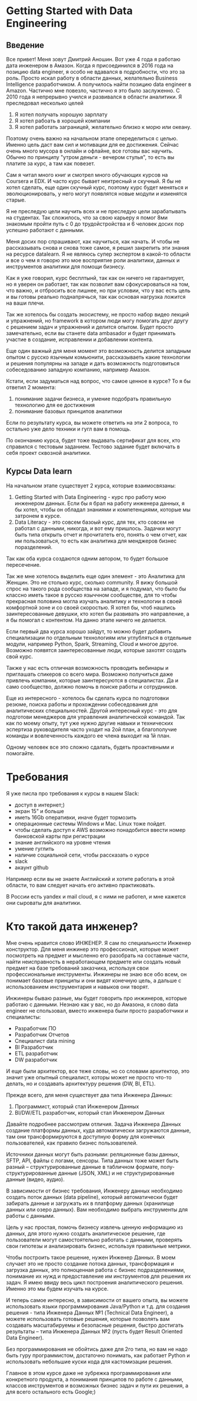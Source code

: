 # Getting Started with Data Engineering

## Введение
Все привет! Меня зовут Дмитрий Аношин. Вот уже 4 года я работаю дата инженером в Амазон. Когда я присоединился в 2016 года на позицию data engineer, я особо не вдавался в подробности, что это за роль. Просто искал работу в области данных, желательно Business Intelligence разработчиком. А получилось найти позицию data engineer в Amazon. Частично мне повезло, частично я это было заслуженно. С 2010 года я непрерывно учился и развивался в области аналитики. Я преследовал несколько целей
1. Я хотел получать хорошую зарплату
2. Я хотел рабоать в хорошей компании
3. Я хотел работать заграницей, желательно близко к морю или океану.

Поэтому очень важно на начальном этапе опеределиться с целью. Именно цель даст вам сил и мотивации для ее достижения. Сейчас очень много мусора в онлайн и офлайне, все готовы вас научить. Обычно по принципу "утром деньги - вечером стулья", то есть вы платите за курс, а там как повезет. 

Сам я читал много книг и смотрел много обучающих курсов на Coursera и EDX. И часто курс бывает неитресный и скучный. Я бы не хотел сделать, еще один скучный курс, поэтому курс будет меняться и эволюционировать, у него могут появлятся новые модули и изменятся старые.

Я не преследую цели научить всех и не преследую цели зарабатывать на студентах. Так сложилось, что за свою карьеру я помог 8ми знакомым пройти путь с 0 до трудойстройства и 6 человек досих пор успешно работают с данными. 

Меня досих пор спрашивают, как научиться, как начать. И чтобы не рассказывать снова и снова тоже самое, я решил закрепить эти знания на ресурсе datalearn. Я не являюсь супер экспертом в какой-то области и все о чем я говорю это мое восприятие роли аналитики, данных и инструментов аналитики для помощи бизнесу. 

Как я уже говорил, курс бесплтынй, так как он ничего не гарантирует, но я уверен он работает, так как позволит вам сфокусироваться на том, что важно, и отбросить все лишнее, но при условии, что у вас есть цель и вы готовы реально поднапрячься, так как основая нагрузка ложится на ваши плечи. 

Так же хотелось бы создать экосистему, не просто набор видео лекций и упражнений, но framework в котором люди могу помогать друг другу с решением задач и упражнений и делится опытом. Будет просто замечательно, если вы станете data ambasador и будет принимать участие в создание, исправлении и добавлении контента. 

Еще один важный для меня момент это возможность делится западным опытом с русско язычным комьюнити, рассказываеть какие технологии и решения популярны на западе и дать возможность подготовиться собеседованию западную компанию, например Амазон. 

Кстати, если задуматься над вопрос, что самое ценное в курсе? То я бы ответил 2 момента:
1. понимание задачи бизнеса, и умение подобрать правильную технологию для ее достижения
2. понимание базовых принципов аналитики

Если по результату курса, вы можете ответить на эти 2 вопроса, то остально уже дело техники и гугл вам в помощь.

По окончанию курса, будет тоже выдавать сертификат для всех, кто справился с тестовым заданием. Тестово задание будет включать в себя проект сквозной аналитики.

## Курсы Data learn
На начальном этапе существует 2 курса, которые взаимосвязаны:
1) Getting Started with Data Engineering - курс про работу мою инженером данных. Если бы я брал на работу инженера данных, я бы хотел, чтобы он обладал знаниями и компетенциями, которые мы затронем в курсе.
2) Data Literacy - это совсем базоый курс, для тех, кто совсем не работал с данными, никогда, и вот ему пришлось. Задачки могут быть типа открыть отчет и прочитатеть его, понять о чем отчет, как им пользоваться, то есть как аналитика для менджеров бизнес поразделений. 

Так как оба курса создаются одним автором, то будет большое пересечение.

Так же мне хотелось выделить еще один элемент - это Аналитика для Женщин. Это не столько курс, сколько community. Я вижу большой спрос на такого рода сообщества на западе, и я подумал, что было бы классно иметь такое в русско языччном сообществе, для то чтобы прекрасная половина могла изучать аналитику и технологии в своей комфортной зоне и со своей скоростью. Я хотел бы, чтоб нашлись заинтересованные девушки, кто хотел бы развивать это направление, а я бы помогал с контентом. На данно этапе ничего не делается.

Если первый два курса хорошо зайдут, то можно будет добавить специализации по отдельным технологиям или углубляться в отдельные модули, например Python, Spark, Streaming, Cloud и многое другое. Возможно появятся заинтересованные люди, которые захотят создать свой курс.

Также у нас есть отличная возможность проводить вебинары и приглашать спикеров со всего мира. Возможно получиться даже привлечь компании, которые заинтересуются в специалистах. Да и само сообщество, должно помочь в поиске работы и сотрудников.

Еще из интересного - хотелось бы сделать курса по подготовки резюме, поиска работы и прохождении собеседования для аналитических специальностей. Другой интересный курс - это для подготови менеджеров для управления аналитической командой. Так как по моему опыту, тут уже нужно другие навыки и технических эспертиза руководителя часто уходит на 2ой план, а благополучие команды и вовлеченность каждого ее члена выходит на 1й план.

Одному человек все это сложно сдалать, будеть проактивными и помогайте.

# Требования
Я уже писла про требования к курсы в нашем Slack:
- доступ в интернет;)
- экран 15" и больше
- иметь 16Gb оперативки, иначе будет тормозить 
- операционные системы Windows и Maс. Linux тоже пойдет.
- чтобы сделать доступ к AWS возможно понадобится ввести номер банковской карты при регистрации
- знание английского на уровне чтения
- умение гуглить
- наличие социальной сети, чтобы рассказать о курсе
- slack
- акаунт github

Например если вы не знаете Английский и хотите работать в этой области, то вам следует начать его активно практиковать. 

В России есть yandex и mail cloud, я с ними не работел, и мне кажется они сыроваты для аналитики. 

# Кто такой дата инженер?
Мне очень нравится слово ИНЖЕНЕР. Я сам по специальности Инженер конструктор. Для меня инжинер это профессионал, которые может посмотреть на предмет и мысленно его разобрать на составные части, найти неисправность в неработающем предмете или создать новый предмет на базе требований заказчика, используя свои профессиональные инструменты. Инжинеры не знаю все обо всем, он понимает базовые принципы и они видят конечную цель, а дальше с использованием инструментария и навыков они творят. 

Инжинеры бываю разные, мы будет говорить про инжинеров, которые работаю с данными. Незнаю как у вас, но до Амазона, я слово data engineer не спользовал, вместо инженера были просто разработчики и специалисты:
- Разработчик ПО
- Разработчик Отчетов
- Специалист data mining
- BI Разработчик
- ETL разработчик
- DW разработчик

И еще были архитектор, все теже словы, но со словами архитектор, это значит уже опытный специалист, которы может не просто что-то делать, но и создавать архитектуру решения (DW, BI, ETL).

Прежде всего, для меня существует два типа Инженера Данных:
1.	Программист, который стал Инженером Данных
2.	BI/DW/ETL разработчик, который стал Инженером Данных

Давайте подробнее рассмотрим отличия. Задача Инженера Данных создание платформы данных, куда автоматически загружаются данные, там они трансформируются в доступную форму для конечных пользователей, как правило бизнес пользователей. 

Источники данных могут быть разными: реляционные базы данных, SFTP, API, файлы с логами, сенсоры. Типа данных тоже может быть разный – структурированные данные в табличном формате, полу-структурированные данные (JSON, XML) и не структурированные данные (видео, аудио).

В зависимости от бизнес требования, Инженеру данных необходимо создать поток данных (data pipeline), который автоматически будет забирать данные и загружать их в платформу данных (хранилище данных или озеро данных). Вам необходимо выбрать инструменты для работы с данными. 

Цель у нас простая, помочь бизнесу извлечь ценную информацию из данных, для этого нужно создать аналитическое решение, где пользователи могут самостоятельно работать с данными, проверять свои гипотезы и анализировать бизнес, используя правильные метрики. 

Чтобы построить такое решение, нужен Инженер Данных. В моем случает это не просто создание потока данных, трансформация и загрузка данных, это полноценная работа с бизнес подразделениями, понимание их нужд и предоставление им инструментов для решения их задач. Я имею ввиду весь цикл построения аналитического решения. Именно это мы будем изучать на курсе. 

И теперь самое интересно, в зависимости от вашего опыта, вы можете использовать языки программирования Java/Python и т.д. для создания решения - типа Инженера Данных №1 (Technical Data Engineer), а можете использовать готовые решения, которые позволять вам создавать масштабируемы и безопасные решения, быстро достигать результаты – типа Инженера Данных №2 (пусть будет Result Oriented Data Engineer). 

Без программирования не обойтись даже для 2го типа, но вам не надо быть гуру программистом, достаточно понимать, как работает Python и использовать небольшие куски кода для кастомизации решения. 

Главное в этом курсе даже не зубрежка программирования или конкретного продукта, а понимания принципов по работе с данными, классов инструментов и возможных бизнес задач и пути их решения, а для всего остального есть Google;)
